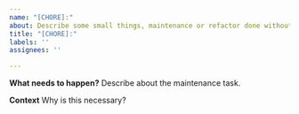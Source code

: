 ```yaml
---
name: "[CHORE]:"
about: Describe some small things, maintenance or refactor done without new features
title: "[CHORE]:"
labels: ''
assignees: ''

---
```


**What needs to happen?**
Describe about the maintenance task.

**Context**
Why is this necessary?

